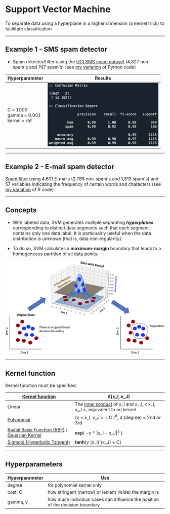 # Support Vector Machine
To separate data using a hyperplane in a higher dimension (a kernel trick) to facilitate classification

<hr>

## Example 1 - SMS spam detector

* Spam detector/filter using the <a href="https://archive.ics.uci.edu/ml/datasets/SMS+Spam+Collection">UCI SMS spam dataset</a> (4,827 non-spam's and 747 spam's) (see <a href="./SMS_spam_classifier.py">my variation</a> of Python code)

Hyperparameter | Results
--- | ---
C = 1000<br/>gamma = 0.001<br/>kernel = rbf | <img src="./images/SMS_spam_classifier_results.png" width="350px">

<hr>

## Example 2 - E-mail spam detector

<a href="https://www.r-bloggers.com/support-vector-machines-with-the-mlr-package/">Spam filter</a> using 4,601 E-mails (2,788 non-spam's and 1,813 spam's) and 57 variables indicating the frequency of certain words and characters (see <a href="./spam_filter_SVM.R">my variation</a> of R code)

<hr>

## Concepts

* With labeled data, SVM generates multiple separating <i><b>hyperplanes</b></i> corresponding to distinct data segments such that each segment contains only one data label. It is particualrly useful when the data distribution is unknown (that is, data non-regularity).

* To do so, SVM calculates a <b>maximum-margin</b> boundary that leads to a homogeneous partition of all data points.

<p align="center"><img src="./images/SVM_process.png" width="900px"></p>

<hr>

## Kernel function

Kernel function must be specified.

<a href="https://www.rdocumentation.org/packages/e1071/versions/1.7-3/topics/svm">Kernel function</a> | K(x_I, x_J)
--- | ---
Linear | The <a href="https://mathworld.wolfram.com/InnerProduct.html">inner product</a> of x_I and x_J, < x_I, x_J >, equivalent to no kernel
<a href="https://en.wikipedia.org/wiki/Polynomial_kernel">Polynomial</a> | (γ < x_I, x_J > + C )<sup>d</sup>, d (degree) = 2nd or 3rd
<a href="https://en.wikipedia.org/wiki/Radial_basis_function_kernel">Radial Basis Function (RBF)</a> / <a href="https://www.seas.upenn.edu/~cis519/spring2019/lectures/07_SVMs.pdf">Gaussian Kernel</a> | <b>exp</b>( -γ * \|x_I - x_J\|<sup>2</sup> )
<a href="https://www.seas.upenn.edu/~cis519/spring2019/lectures/07_SVMs.pdf">Sigmoid (Hyperbolic Tangent)</a> | <b>tanh</b>(γ (x_I)'(x_J) + C)

<hr>

## Hyperparameters

Hyperparameter | Use
--- | ---
degree | for polynomial kernel only
cost, C | how stringent (narrow) or lenient (wide) the margin is
gamma, γ | how much individual cases can influence the position of the decision boundary
